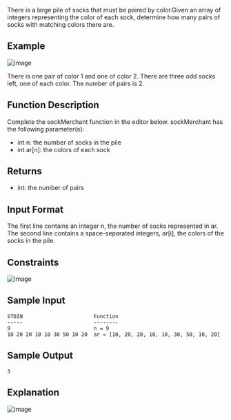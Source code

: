 There is a large pile of socks that must be paired by color.Given an array of integers representing the color of each sock, determine how many pairs of socks with matching colors there are.

## Example
![image](https://user-images.githubusercontent.com/68016633/143485714-92ec4e36-7f4f-4fc8-acf7-d1ae1a7f3041.png)

There is one pair of color 1 and one of color 2. There are three odd socks left, one of each color. The number of pairs is 2.

## Function Description
Complete the sockMerchant function in the editor below.
sockMerchant has the following parameter(s):
- int n: the number of socks in the pile
- int ar[n]: the colors of each sock

## Returns
- int: the number of pairs

## Input Format
The first line contains an integer n, the number of socks represented in ar.
The second line contains a space-separated integers, ar[i], the colors of the socks in the pile.

## Constraints
![image](https://user-images.githubusercontent.com/68016633/143486002-a2d74e37-5c5b-4a22-97d7-727d6935d75a.png)

## Sample Input
```
STDIN                       Function
-----                       --------
9                           n = 9
10 20 20 10 10 30 50 10 20  ar = [10, 20, 20, 10, 10, 30, 50, 10, 20]
```

## Sample Output
```
3
```

## Explanation
![image](https://user-images.githubusercontent.com/68016633/143486150-17edccdc-8175-4c8d-9d87-f1ad9de7f4a2.png)
